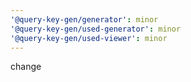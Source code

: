 ```yaml
---
'@query-key-gen/generator': minor
'@query-key-gen/used-generator': minor
'@query-key-gen/used-viewer': minor
---
```


change
